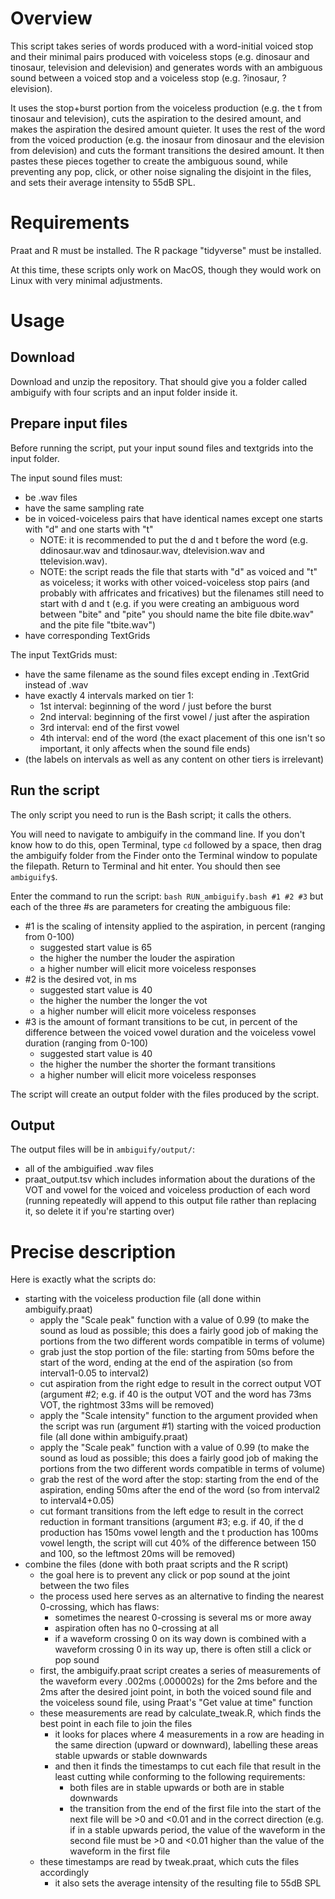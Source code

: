 # Overview

This script takes series of words produced with a word-initial voiced stop and their minimal pairs produced with voiceless stops (e.g. dinosaur and tinosaur, television and delevision) and generates words with an ambiguous sound between a voiced stop and a voiceless stop (e.g. ?inosaur, ?elevision).

It uses the stop+burst portion from the voiceless production (e.g. the t from tinosaur and television), cuts the aspiration to the desired amount, and makes the aspiration the desired amount quieter.  It uses the rest of the word from the voiced production (e.g. the inosaur from dinosaur and the elevision from delevision) and cuts the formant transitions the desired amount.  It then pastes these pieces together to create the ambiguous sound, while preventing any pop, click, or other noise signaling the disjoint in the files, and sets their average intensity to 55dB SPL.

# Requirements
Praat and R must be installed.  The R package "tidyverse" must be installed.

At this time, these scripts only work on MacOS, though they would work on Linux with very minimal adjustments.

# Usage
## Download
Download and unzip the repository.  That should give you a folder called ambiguify with four scripts and an input folder inside it.

## Prepare input files
Before running the script, put your input sound files and textgrids into the input folder.

The input sound files must:
  - be .wav files
  - have the same sampling rate
  - be in voiced-voiceless pairs that have identical names except one starts with "d" and one starts with "t"
    - NOTE: it is recommended to put the d and t before the word (e.g. ddinosaur.wav and tdinosaur.wav, dtelevision.wav and ttelevision.wav).
    - NOTE: the script reads the file that starts with "d" as voiced and "t" as voiceless; it works with other voiced-voiceless stop pairs (and probably with affricates and fricatives) but the filenames still need to start with d and t (e.g. if you were creating an ambiguous word between "bite" and "pite" you should name the bite file dbite.wav" and the pite file "tbite.wav")
  - have corresponding TextGrids

The input TextGrids must:
  - have the same filename as the sound files except ending in .TextGrid instead of .wav
  - have exactly 4 intervals marked on tier 1:
    - 1st interval: beginning of the word / just before the burst
    - 2nd interval: beginning of the first vowel / just after the aspiration
    - 3rd interval: end of the first vowel
    - 4th interval: end of the word (the exact placement of this one isn't so important, it only affects when the sound file ends)
  - (the labels on intervals as well as any content on other tiers is irrelevant)

## Run the script
The only script you need to run is the Bash script; it calls the others.

You will need to navigate to ambiguify in the command line.  If you don't know how to do this, open Terminal, type `cd` followed by a space, then drag the ambiguify folder from the Finder onto the Terminal window to populate the filepath.  Return to Terminal and hit enter.  You should then see `ambiguify$`.

Enter the command to run the script: `bash RUN_ambiguify.bash #1 #2 #3` but each of the three #s are parameters for creating the ambiguous file:
- #1 is the scaling of intensity applied to the aspiration, in percent (ranging from 0-100)
  - suggested start value is 65
  - the higher the number the louder the aspiration
  - a higher number will elicit more voiceless responses
- #2 is the desired vot, in ms
  - suggested start value is 40
  - the higher the number the longer the vot
  - a higher number will elicit more voiceless responses
- #3 is the amount of formant transitions to be cut, in percent of the difference between the voiced vowel duration and the voiceless vowel duration (ranging from 0-100)
  - suggested start value is 40
  - the higher the number the shorter the formant transitions
  - a higher number will elicit more voiceless responses

The script will create an output folder with the files produced by the script.

## Output
The output files will be in `ambiguify/output/`:
- all of the ambiguified .wav files
- praat_output.tsv which includes information about the durations of the VOT and vowel for the voiced and voiceless production of each word (running repeatedly will append to this output file rather than replacing it, so delete it if you're starting over)

# Precise description

Here is exactly what the scripts do:
- starting with the voiceless production file (all done within ambiguify.praat)
  - apply the "Scale peak" function with a value of 0.99 (to make the sound as loud as possible; this does a fairly good job of making the portions from the two different words compatible in terms of volume)
  - grab just the stop portion of the file: starting from 50ms before the start of the word, ending at the end of the aspiration (so from interval1-0.05 to interval2)
  - cut aspiration from the right edge to result in the correct output VOT (argument #2; e.g. if 40 is the output VOT and the word has 73ms VOT, the rightmost 33ms will be removed)
  - apply the "Scale intensity" function to the argument provided when the script was run (argument #1)
 starting with the voiced production file (all done within ambiguify.praat)
  - apply the "Scale peak" function with a value of 0.99 (to make the sound as loud as possible; this does a fairly good job of making the portions from the two different words compatible in terms of volume)
  - grab the rest of the word after the stop: starting from the end of the aspiration, ending 50ms after the end of the word (so from interval2 to interval4+0.05)
  - cut formant transitions from the left edge to result in the correct reduction in formant transitions (argument #3; e.g. if 40, if the d production has 150ms vowel length and the t production has 100ms vowel length, the script will cut 40% of the difference between 150 and 100, so the leftmost 20ms will be removed)
- combine the files (done with both praat scripts and the R script)
  - the goal here is to prevent any click or pop sound at the joint between the two files
  - the process used here serves as an alternative to finding the nearest 0-crossing, which has flaws:
    - sometimes the nearest 0-crossing is several ms or more away
    - aspiration often has no 0-crossing at all
    - if a waveform crossing 0 on its way down is combined with a waveform crossing 0 in its way up, there is often still a click or pop sound
  - first, the ambiguify.praat script creates a series of measurements of the waveform every .002ms (.000002s) for the 2ms before and the 2ms after the desired joint point, in both the voiced sound file and the voiceless sound file, using Praat's "Get value at time" function
  - these measurements are read by calculate_tweak.R, which finds the best point in each file to join the files
    - it looks for places where 4 measurements in a row are heading in the same direction (upward or downward), labelling these areas stable upwards or stable downwards
    - and then it finds the timestamps to cut each file that result in the least cutting while conforming to the following requirements:
      - both files are in stable upwards or both are in stable downwards
      - the transition from the end of the first file into the start of the next file will be >0 and <0.01 and in the correct direction (e.g. if in a stable upwards period, the value of the waveform in the second file must be >0 and <0.01 higher than the value of the waveform in the first file
  - these timestamps are read by tweak.praat, which cuts the files accordingly
    - it also sets the average intensity of the resulting file to 55dB SPL
